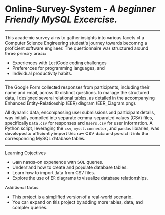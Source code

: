 # Online-Survey-System - _A beginner Friendly MySQL Excercise._
---
This academic survey aims to gather insights into various facets of a Computer Science Engineering student's journey towards becoming a proficient software engineer. 
The questionnaire was structured around three primary areas: 
- Experiences with LeetCode coding challenges
- Preferences for programming languages, and
- Individual productivity habits.
---

The Google Form collected responses from participants, including their name and email, across 10 distinct questions.To manage the structured data, I designed several relational tables, as detailed in the accompanying Enhanced Entity-Relationship (EER) diagram (EER_Diagram.png).  
  
All dynamic data, encompassing user submissions and participant details, was initially compiled into separate comma-separated values (CSV) files, specifically `Data.csv` for responses and `Users.csv` for user information. A Python script, leveraging the `csv`, `mysql.connector`, and `pandas` libraries, was developed to efficiently import this raw CSV data and persist it into the corresponding MySQL database tables.  

---
Learning Objectives

  - Gain hands-on experience with SQL queries.
  - Understand how to create and populate database tables.
  - Learn how to import data from CSV files.
  - Explore the use of ER diagrams to visualize database relationships.

Additional Notes

  - This project is a simplified version of a real-world scenario.
  - You can expand on this project by adding more tables, data, and complex queries.
